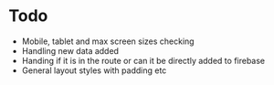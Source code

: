 # Todo

-   Mobile, tablet and max screen sizes checking
-   Handling new data added
-   Handing if it is in the route or can it be directly added to firebase
-   General layout styles with padding etc
